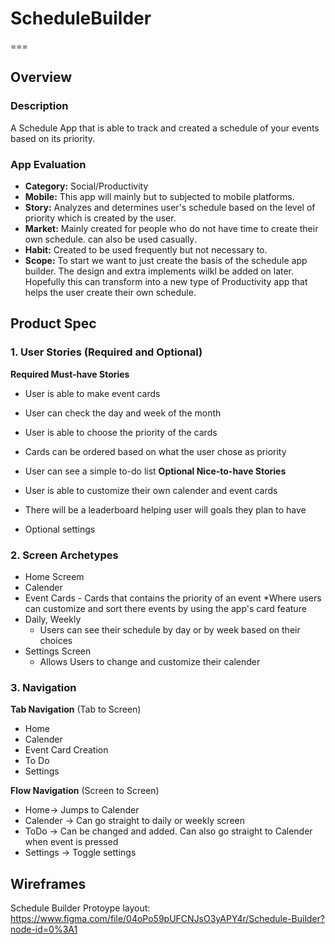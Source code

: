 # ScheduleBuilder

===
## Overview
### Description
 A Schedule App that is able to track and created a schedule of your events based on its priority.
### App Evaluation
- **Category:** Social/Productivity
- **Mobile:** This app will mainly but to subjected to mobile platforms.
- **Story:** Analyzes and determines user's schedule based on the level of priority which is created by the user.
- **Market:** Mainly created for people who do not have time to create their own schedule. can also be used casually. 
- **Habit:** Created to be used frequently but not necessary to.
- **Scope:** To start we want to just create the basis of the schedule app builder. The design and extra implements wilkl be added on later. Hopefully this can transform into a new type of Productivity app that helps the user create their own schedule.

## Product Spec
### 1. User Stories (Required and Optional)

**Required Must-have Stories**

* User is able to make event cards
* User can check the day and week of the month
* User is able to choose the priority of the cards
* Cards can be ordered based on what the user chose as priority
* User can see a simple to-do list
**Optional Nice-to-have Stories**

* User is able to customize their own calender and event cards
* There will be a leaderboard helping user will goals they plan to have
* Optional settings


### 2. Screen Archetypes

* Home Screem
* Calender
* Event Cards  - Cards that contains the priority of an event
   *Where users can customize and sort there events by using the app's card feature
* Daily, Weekly
   * Users can see their schedule by day or by week based on their choices
* Settings Screen
   * Allows Users to change and customize their calender

### 3. Navigation

**Tab Navigation** (Tab to Screen)

* Home
* Calender
* Event Card Creation
* To Do
* Settings


**Flow Navigation** (Screen to Screen)
* Home-> Jumps to Calender
* Calender -> Can go straight to daily or weekly screen
* ToDo -> Can be changed and added. Can also go straight to Calender when event is pressed
* Settings -> Toggle settings

## Wireframes
Schedule Builder Protoype layout: https://www.figma.com/file/04oPo59pUFCNJsO3yAPY4r/Schedule-Builder?node-id=0%3A1

